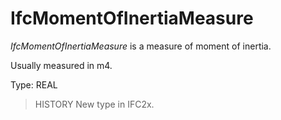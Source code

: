 # IfcMomentOfInertiaMeasure

_IfcMomentOfInertiaMeasure_ is a measure of moment of inertia.<!-- end of definition -->

Usually measured in m4.

Type: REAL

> HISTORY  New type in IFC2x.
